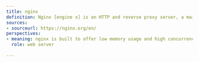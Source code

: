 ```yaml
---
title: nginx
definition: Nginx [engine x] is an HTTP and reverse proxy server, a mail proxy server, and a generic TCP/UDP proxy server, originally written by Igor Sysoev.
sources:
- sourceurl: https://nginx.org/en/
perspectives:
- meaning: nginx is built to offer low memory usage and high concurrency
  role: web server
  
---
```

